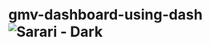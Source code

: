# gmv-dashboard-using-dash![Sarari - Dark](https://user-images.githubusercontent.com/70948216/199881455-e511fe83-4cd0-4de4-bafe-3ab3bbfe768d.png)
